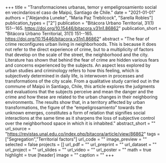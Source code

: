 +++
title = "Transformaciones urbanas, temor y empeligrosamiento social en vecindarios:el caso de Maipú, Santiago de Chile."
date = "2021-01-01"
authors = ["Alejandra Luneke", "Maria Paz Trebilcock", "Sarella Robles"]
publication_types = ["2"]
publication = "Bitácora Urbano Territorial, 31(1) 151--165. https://doi.org/10.15446/bitacora.v31n1.86862"
publication_short = "Bitácora Urbano Territorial, 31(1) 151--165. https://doi.org/10.15446/bitacora.v31n1.86862"
abstract = "The fear of crime reconfigures urban living in neighborhoods. This is because it does not refer to the direct experience of crime, but to a multiplicity of factors that develop on the scale of the street, the neighborhood and the city. Literature has shown that behind the fear of crime are hidden various fears and concerns experienced by the subjects. An aspect less explored by urban studies and criminology refers to how this feeling, which is subjectively determined in daily life, is interwoven in processes and transformations of the city scale. From a qualitative study carried out in the commune of Maipú in Santiago, Chile, this article explores the judgments and evaluations that the subjects perceive and mean the danger and the crime and how these are related to the urban changes in their neighboring environments. The results show that, in a territory affected by urban transformations, the figure of the “empeligrosamiento” towards the unknown emerges, constitutes a form of relation that signifies social interactions at the same time as it sharpens the loss of subjective control over the neighborhood space in which it is inhabited."
abstract_short = ""
url_source = "https://revistas.unal.edu.co/index.php/bitacora/article/view/86862"
tags = ["Segregation","Territorial factors"]
url_code = ""
image_preview = ""
selected = false
projects = []
url_pdf = ""
url_preprint = ""
url_dataset = ""
url_project = ""
url_slides = ""
url_video = ""
url_poster = ""
math = true
highlight = true
[header]
image = ""
caption = ""
+++

